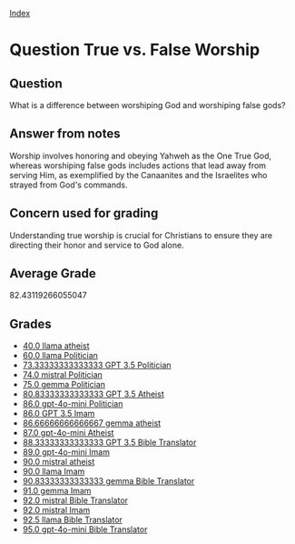 
[Index](../../index.md)
# Question True vs. False Worship
## Question
What is a difference between worshiping God and worshiping false gods?

## Answer from notes
Worship involves honoring and obeying Yahweh as the One True God, whereas worshiping false gods includes actions that lead away from serving Him, as exemplified by the Canaanites and the Israelites who strayed from God's commands.

## Concern used for grading
Understanding true worship is crucial for Christians to ensure they are directing their honor and service to God alone.

## Average Grade
82.43119266055047

## Grades
 * [40.0 llama atheist](../answers/llama_atheist/True_vs._False_Worship.md)
 * [60.0 llama Politician](../answers/llama_Politician/True_vs._False_Worship.md)
 * [73.33333333333333 GPT 3.5 Politician](../answers/GPT_3.5_Politician/True_vs._False_Worship.md)
 * [74.0 mistral Politician](../answers/mistral_Politician/True_vs._False_Worship.md)
 * [75.0 gemma Politician](../answers/gemma_Politician/True_vs._False_Worship.md)
 * [80.83333333333333 GPT 3.5 Atheist](../answers/GPT_3.5_Atheist/True_vs._False_Worship.md)
 * [86.0 gpt-4o-mini Politician](../answers/gpt-4o-mini_Politician/True_vs._False_Worship.md)
 * [86.0 GPT 3.5 Imam](../answers/GPT_3.5_Imam/True_vs._False_Worship.md)
 * [86.66666666666667 gemma atheist](../answers/gemma_atheist/True_vs._False_Worship.md)
 * [87.0 gpt-4o-mini Atheist](../answers/gpt-4o-mini_Atheist/True_vs._False_Worship.md)
 * [88.33333333333333 GPT 3.5 Bible Translator](../answers/GPT_3.5_Bible_Translator/True_vs._False_Worship.md)
 * [89.0 gpt-4o-mini Imam](../answers/gpt-4o-mini_Imam/True_vs._False_Worship.md)
 * [90.0 mistral atheist](../answers/mistral_atheist/True_vs._False_Worship.md)
 * [90.0 llama Imam](../answers/llama_Imam/True_vs._False_Worship.md)
 * [90.83333333333333 gemma Bible Translator](../answers/gemma_Bible_Translator/True_vs._False_Worship.md)
 * [91.0 gemma Imam](../answers/gemma_Imam/True_vs._False_Worship.md)
 * [92.0 mistral Bible Translator](../answers/mistral_Bible_Translator/True_vs._False_Worship.md)
 * [92.0 mistral Imam](../answers/mistral_Imam/True_vs._False_Worship.md)
 * [92.5 llama Bible Translator](../answers/llama_Bible_Translator/True_vs._False_Worship.md)
 * [95.0 gpt-4o-mini Bible Translator](../answers/gpt-4o-mini_Bible_Translator/True_vs._False_Worship.md)

